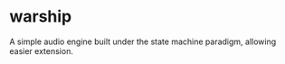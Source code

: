 # warship

A simple audio engine built under the state machine paradigm, allowing easier extension.
